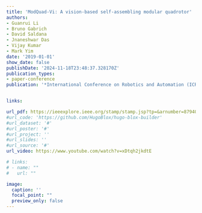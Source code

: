 ```yaml
---
title: 'ModQuad-Vi: A vision-based self-assembling modular quadrotor'
authors:
- Guanrui Li
- Bruno Gabrich
- David Saldana
- Jnaneshwar Das
- Vijay Kumar
- Mark Yim
date: '2019-01-01'
show_date: false
publishDate: '2024-11-18T23:48:37.328170Z'
publication_types:
- paper-conference
publication: '*International Conference on Robotics and Automation (ICRA)*, 2019'


links:

url_pdf: https://ieeexplore.ieee.org/stamp/stamp.jsp?tp=&arnumber=8794056
#url_code: 'https://github.com/HugoBlox/hugo-blox-builder'
#url_dataset: '#'
#url_poster: '#'
#url_project: ''
#url_slides: ''
#url_source: '#'
url_video: https://www.youtube.com/watch?v=xDtqh2jkdtE

# links:
# - name: ""
#   url: ""

image:
  caption: ''
  focal_point: ""
  preview_only: false
---
```

